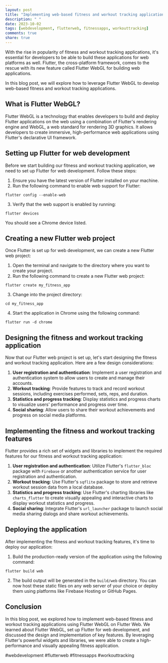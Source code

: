 ```yaml
---
layout: post
title: "Implementing web-based fitness and workout tracking applications with Flutter WebGL on Flutter Web"
description: " "
date: 2023-10-02
tags: [webdevelopment, flutterweb, fitnessapps, workouttracking]
comments: true
share: true
---
```


With the rise in popularity of fitness and workout tracking applications, it's essential for developers to be able to build these applications for web platforms as well. Flutter, the cross-platform framework, comes to the rescue with its new feature called Flutter WebGL for building web applications.

In this blog post, we will explore how to leverage Flutter WebGL to develop web-based fitness and workout tracking applications.

## What is Flutter WebGL?

Flutter WebGL is a technology that enables developers to build and deploy Flutter applications on the web using a combination of Flutter's rendering engine and WebGL, a web standard for rendering 3D graphics. It allows developers to create immersive, high-performance web applications using Flutter's declarative UI framework.

## Setting up Flutter for web development

Before we start building our fitness and workout tracking application, we need to set up Flutter for web development. Follow these steps:

1. Ensure you have the latest version of Flutter installed on your machine.
2. Run the following command to enable web support for Flutter:
```
flutter config --enable-web
```
3. Verify that the web support is enabled by running:
```
flutter devices
```
You should see a Chrome device listed.

## Creating a new Flutter web project

Once Flutter is set up for web development, we can create a new Flutter web project:

1. Open the terminal and navigate to the directory where you want to create your project.
2. Run the following command to create a new Flutter web project:
```
flutter create my_fitness_app
```
3. Change into the project directory:
```
cd my_fitness_app
```
4. Start the application in Chrome using the following command:
```
flutter run -d chrome
```

## Designing the fitness and workout tracking application

Now that our Flutter web project is set up, let's start designing the fitness and workout tracking application. Here are a few design considerations:

1. **User registration and authentication**: Implement a user registration and authentication system to allow users to create and manage their accounts.
2. **Workout tracking**: Provide features to track and record workout sessions, including exercises performed, sets, reps, and duration.
3. **Statistics and progress tracking**: Display statistics and progress charts to visualize users' performance and progress over time.
4. **Social sharing**: Allow users to share their workout achievements and progress on social media platforms.

## Implementing the fitness and workout tracking features

Flutter provides a rich set of widgets and libraries to implement the required features for our fitness and workout tracking application:

1. **User registration and authentication**: Utilize Flutter's `flutter_bloc` package with `Firebase` or another authentication service for user registration and authentication.
2. **Workout tracking**: Use Flutter's `sqflite` package to store and retrieve workout session data from a local database.
3. **Statistics and progress tracking**: Use Flutter's charting libraries like `charts_flutter` to create visually appealing and interactive charts to display workout statistics and progress.
4. **Social sharing**: Integrate Flutter's `url_launcher` package to launch social media sharing dialogs and share workout achievements.

## Deploying the application

After implementing the fitness and workout tracking features, it's time to deploy our application:

1. Build the production-ready version of the application using the following command:
```
flutter build web
```
2. The build output will be generated in the `build/web` directory. You can now host these static files on any web server of your choice or deploy them using platforms like Firebase Hosting or GitHub Pages.

## Conclusion

In this blog post, we explored how to implement web-based fitness and workout tracking applications using Flutter WebGL on Flutter Web. We learned about Flutter WebGL, set up Flutter for web development, and discussed the design and implementation of key features. By leveraging Flutter's powerful widgets and libraries, we were able to create a high-performance and visually appealing fitness application.

#webdevelopment #flutterweb #fitnessapps #workouttracking